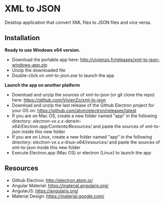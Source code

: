 # XML to JSON
Desktop application that convert XML files to JSON files and vice versa.


## Installation

**Ready to use Windows x64 version.**

* Download the portable app here: http://vivienzo.fr/releases/xml-to-json-windows-app.zip
* Unzip the downloaded file
* Double-click on *xml-to-json.exe* to launch the app

**Launch the app on another platform**

* Download and unzip the sources of xml-to-json (or git clone the repo) here: https://github.com/VivienZo/xml-to-json
* Download and unzip the last release of the Github Electron project for your OS on: https://github.com/atom/electron/releases/latest
* If you are on Mac OS, create a new folder named "app" in the following directory: *electron-vx.x.x-darwin-x64/Electron.app/Contents/Resources/* and paste the sources of xml-to-json inside this new folder
* If you are on Linux, create a new folder named "app" in the following directory: *electron-vx.x.x-linux-x64/resources/* and paste the sources of xml-to-json inside this new folder
* Execute Electron.app (Mac OS) or electron (Linux) to launch the app


## Resources

* Github Electron: http://electron.atom.io/
* Angular Material: https://material.angularjs.org/
* AngularJS: https://angularjs.org/
* Material Design: https://material.google.com/
